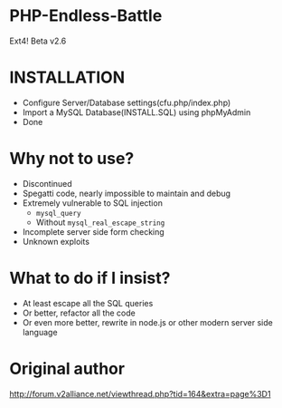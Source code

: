 # PHP-Endless-Battle
Ext4! Beta v2.6

# INSTALLATION
- Configure Server/Database settings(cfu.php/index.php)
- Import a MySQL Database(INSTALL.SQL) using phpMyAdmin
- Done

# Why not to use?
- Discontinued
- Spegatti code, nearly impossible to maintain and debug
- Extremely vulnerable to SQL injection
  - `mysql_query`
  - Without `mysql_real_escape_string`
- Incomplete server side form checking
- Unknown exploits

# What to do if I insist?
- At least escape all the SQL queries
- Or better, refactor all the code
- Or even more better, rewrite in node.js or other modern server side language

# Original author
http://forum.v2alliance.net/viewthread.php?tid=164&extra=page%3D1
